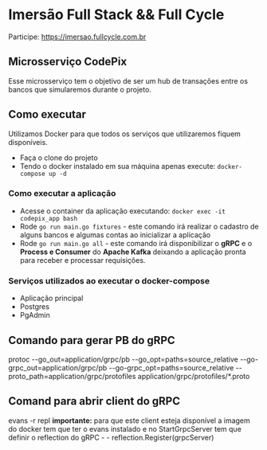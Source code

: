 # Imersão Full Stack && Full Cycle

Participe: https://imersao.fullcycle.com.br

## Microsserviço CodePix

Esse microsserviço tem o objetivo de ser um hub de transações entre os bancos que simularemos durante o projeto.

## Como executar

Utilizamos Docker para que todos os serviços que utilizaremos fiquem disponíveis.

- Faça o clone do projeto
- Tendo o docker instalado em sua máquina apenas execute:
`docker-compose up -d`

### Como executar a aplicação
- Acesse o container da aplicação executando: `docker exec -it codepix_app bash`
- Rode `go run main.go fixtures` - este comando irá realizar o cadastro de alguns bancos e algumas contas ao inicializar a aplicação
- Rode `go run main.go all` - este comando irá disponibilizar o **gRPC** e o **Process e Consumer** do **Apache Kafka** deixando a aplicação pronta para receber e processar requisições.

### Serviços utilizados ao executar o docker-compose

- Aplicação principal
- Postgres
- PgAdmin

## Comando para gerar PB do gRPC
protoc --go_out=application/grpc/pb --go_opt=paths=source_relative --go-grpc_out=application/grpc/pb --go-grpc_opt=paths=source_relative --proto_path=application/grpc/protofiles application/grpc/protofiles/*.proto

## Comand para abrir client do gRPC
evans -r repl
**importante:** para que este client esteja disponível a imagem do docker tem que ter o evans instalado e no StartGrpcServer tem que definir o reflection do gRPC  - - reflection.Register(grpcServer)
